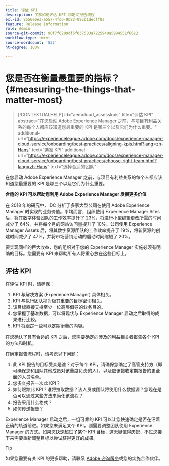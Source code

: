 ```yaml
---
title: 评估 KPI
description: 了解如何评估 KPI 和定义报告流程
exl-id: 8556e0e3-a557-4fd6-9b82-09cb1decff0a
feature: Release Information
role: Admin
source-git-commit: 90f7f6209df5f837583a7225940a5984551f6622
workflow-type: tm+mt
source-wordcount: '532'
ht-degree: 100%

---
```


# 您是否在衡量最重要的指标？{#measuring-the-things-that-matter-most}

>[!CONTEXTUALHELP]
>id="aemcloud_assesskpis"
>title="评估 KPI"
>abstract="在您启动 Adobe Experience Manager 之前，与项目有利益关系的每个人都应该知道您最重要的 KPI 是哪三个以及它们为什么重要。"
>additional-url="https://experienceleague.adobe.com/docs/experience-manager-cloud-service/onboarding/best-practices/aligning-kpis.html?lang=zh-Hans" text="选准 KPI"
>additional-url="https://experienceleague.adobe.com/docs/experience-manager-cloud-service/onboarding/best-practices/choose-right-team.html?lang=zh-Hans" text="选择合适的团队"

在您启动 Adobe Experience Manager 之前，与项目有利益关系的每个人都应该知道您最重要的 KPI 是哪三个以及它们为什么重要。

**合适的 KPI 可以帮助您利用 Adobe Experience Manager 发掘更多价值**


在 2018 年的研究中，IDC 分析了多家大型公司在使用 Adobe Experience Manager 时实现的业务价值。平均而言，组织使用 Experience Manager Sites 后，将其数字体验团队的工作效率提升了 23%，将进行小型编辑更改所需的时间减少了 64%，并将每个月的网站访问量提升了 10%。公司使用 Experience Manager Assets 后，将其数字资源团队的工作效率提升了 19%，将新资源的创建时间减少了 47%，并将市场营销活动的启动时间缩短了 20%。

要实现同样的巨大收益，您的组织对于您的 Experience Manager 实施必须有明确的目标。您需要有 KPI 来帮助所有人将重心放在这些目标上。

## 评估 KPI

在评估 KPI 时，请确保：

1. KPI 与解决方案 (Experience Manager) 具体相关。
1. KPI 与执行团队视为极其重要的目标密切相关。
1. 该目标直接支持至少一位高层倡导的业务目的。
1. 您掌握了基准数据，可以将现状与 Experience Manager 启动之后取得的成果进行比较。
1. KPI 将跟踪一些可以定期衡量的内容。

在您确认了具有合适的 KPI 之后，您需要确定向涉及的利益相关者报告各个 KPI 的方法和时机。

在确定报告流程时，请考虑以下问题：

1. 此 KPI 报告的目标受众是谁？对于每个 KPI，请确保您确定了高管支持方（即可确保您和团队其他成员对该量度负责的人），以及应该接收定期报告的更全面的人员名单。
1. 您多久报告一次此 KPI？
1. 如何跟踪此 KPI？谁将拉取数据？该人员或团队将使用什么数据源？您现在是否可以通过某些方法来简化该流程？
1. 报告采用什么格式？
1. 如何传送报告？

Experience Manager 启动之后，一组可靠的 KPI 可以让您快速确定是否在沿着正确的轨道前进。如果您未满足某个 KPI，则需要调整团队使用 Experience Manager 的方式。如果您快速超过了某个 KPI 目标，这无疑值得庆祝，不过您接下来需要重新调整目标以尝试获得更好的成果。

>[!TIP]
>
> 如果您需要有关 KPI 的更多帮助，请联系 [Adobe 咨询服务](https://www.adobe.com/cn/experience-cloud/consulting-services.html)或您的实施合作伙伴。
